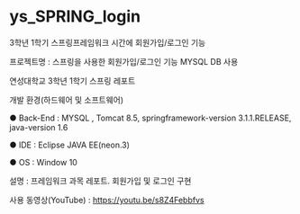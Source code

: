 # ys_SPRING_login
3학년 1학기 스프링프레임워크 시간에 회원가입/로그인 기능

프로젝트명 : 스프링을 사용한 회원가입/로그인 기능
MYSQL DB 사용

연성대학교 3학년 1학기 스프링 레포트

개발 환경(하드웨어 및 소프트웨어)

● Back-End : MYSQL , Tomcat 8.5, springframework-version 3.1.1.RELEASE, java-version 1.6

● IDE : Eclipse JAVA EE(neon.3)

● OS : Window 10

설명 : 프레임워크 과목 레포트. 회원가입 및 로그인 구현

사용 동영상(YouTube) : https://youtu.be/s8Z4Febbfvs

